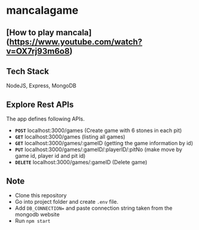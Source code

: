 # mancalagame

## [How to play mancala] (https://www.youtube.com/watch?v=OX7rj93m6o8) 

## Tech Stack
NodeJS, Express, MongoDB

## Explore Rest APIs  
  
The app defines following APIs.  

 - **`POST`** localhost:3000/games (Create game with 6 stones in each pit) 
 - **`GET`** localhost:3000/games (listing all games)  
 - **`GET`** localhost:3000/games/:gameID (getting the game information by id) 
 - **`PUT`** localhost:3000/games/:gameID/:playerID/:pitNo (make move by game id, player id and pit id) 
 - **`DELETE`** localhost:3000/games/:gameID (Delete game) 

## Note
- Clone this repository
- Go into project folder and create `.env` file.
- Add `DB_CONNECTION=` and paste connection string taken from the mongodb website
- Run `npm start`
